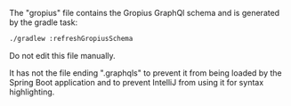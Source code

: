 The "gropius" file contains the Gropius GraphQl schema and is generated by the gradle task:

```sh
./gradlew :refreshGropiusSchema
```

Do not edit this file manually.

It has not the file ending ".graphqls" to prevent it from being loaded by the Spring Boot application and to prevent
IntelliJ from using it for syntax highlighting.